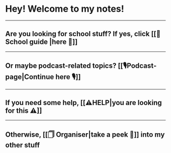 # Hey! Welcome to my notes!
---
## Are you looking for school stuff? If yes, click [[🏫School guide |here 🏫]]
---
## Or maybe podcast-related topics? [[🎙️Podcast-page|Continue here 🎙️]]
---
## If you need some help, [[⚠️HELP|you are looking for this ⚠]]
---
## Otherwise, [[🗍 Organiser|take a peek 👀]] into my other stuff
